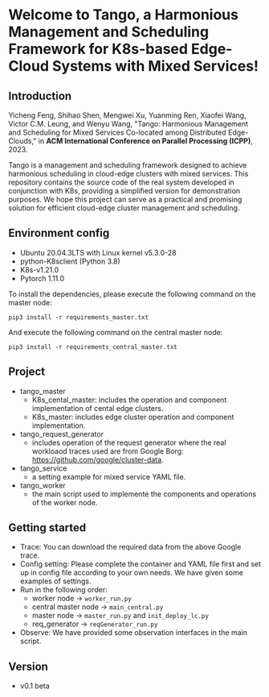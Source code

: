 Welcome to Tango, a Harmonious Management and Scheduling Framework for K8s-based Edge-Cloud Systems with Mixed Services!
==================================

## Introduction
Yicheng Feng, Shihao Shen, Mengwei Xu, Yuanming Ren, Xiaofei Wang, Victor C.M. Leung, and Wenyu Wang, "Tango: Harmonious Management and Scheduling for Mixed Services Co-located among Distributed Edge-Clouds," in **ACM International Conference on Parallel Processing (ICPP)**, 2023.

Tango is a management and scheduling framework designed to achieve harmonious scheduling in cloud-edge clusters with mixed services. This repository contains the source code of the real system developed in conjunction with K8s, providing a simplified version for demonstration purposes. We hope this project can serve as a practical and promising solution for efficient cloud-edge cluster management and scheduling.

## Environment config
- Ubuntu 20.04.3LTS with Linux kernel v5.3.0-28
- python-K8sclient (Python 3.8)
- K8s-v1.21.0
- Pytorch 1.11.0

To install the dependencies, please execute the following command on the master node:

```
pip3 install -r requirements_master.txt
```

And execute the following command on the central master node:

```
pip3 install -r requirements_central_master.txt
```

## Project
- tango_master
    - K8s_cental_master: includes the operation and component implementation of cental edge clusters.
    - K8s_master: includes edge cluster operation and component implementation.
- tango_request_generator
    - includes operation of the request generator where the real workloaod traces used are from Google Borg: https://github.com/google/cluster-data.
- tango_service
    - a setting example for mixed service YAML file.
- tango_worker
    - the main script used to implemente the components and operations of the worker node.
    
## Getting started

- Trace: You can download the required data from the above Google trace.
- Config setting: Please complete the container and YAML file first and set up in config file according to your own needs. We have given some examples of settings.
- Run in the following order:  
    - worker node -> `worker_run.py`
    - central master node -> `main_central.py`
    - master node -> `master_run.py` and `init_deploy_lc.py`
    - req_generator -> `reqGenerator_run.py`
- Observe: We have provided some observation interfaces in the main script.

## Version
- v0.1 beta

